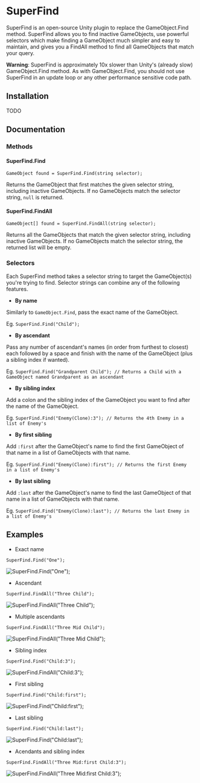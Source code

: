 # SuperFind

SuperFind is an open-source Unity plugin to replace the GameObject.Find method. SuperFind allows you to find inactive GameObjects, use powerful selectors which make finding a GameObject much simpler and easy to maintain, and gives you a FindAll method to find all GameObjects that match your query.

**Warning**: SuperFind is approximately 10x slower than Unity's (already slow) GameObject.Find method. As with GameObject.Find, you should not use SuperFind in an update loop or any other performance sensitive code path.

## Installation

TODO

## Documentation

### Methods

#### SuperFind.Find

`GameObject found = SuperFind.Find(string selector);`

Returns the GameObject that first matches the given selector string, including inactive GameObjects. If no GameObjects match the selector string, `null` is returned.

#### SuperFind.FindAll

`GameObject[] found = SuperFind.FindAll(string selector);`

Returns all the GameObjects that match the given selector string, including inactive GameObjects. If no GameObjects match the selector string, the returned list will be empty.

### Selectors

Each SuperFind method takes a selector string to target the GameObject(s) you're trying to find. Selector strings can combine any of the following features.

* **By name**

Similarly to `GameObject.Find`, pass the exact name of the GameObject.

Eg. `SuperFind.Find("Child");`

* **By ascendant**

Pass any number of ascendant's names (in order from furthest to closest) each followed by a space and finish with the name of the GameObject (plus a sibling index if wanted).

Eg. `SuperFind.Find("Grandparent Child"); // Returns a Child with a GameObject named Grandparent as an ascendant`

* **By sibling index**

Add a colon and the sibling index of the GameObject you want to find after the name of the GameObject.

Eg. `SuperFind.Find("Enemy(Clone):3"); // Returns the 4th Enemy in a list of Enemy's`

* **By first sibling**

Add `:first` after the GameObject's name to find the first GameObject of that name in a list of GameObjects with that name.

Eg. `SuperFind.Find("Enemy(Clone):first"); // Returns the first Enemy in a list of Enemy's`

* **By last sibling**

Add `:last` after the GameObject's name to find the last GameObject of that name in a list of GameObjects with that name.

Eg. `SuperFind.Find("Enemy(Clone):last"); // Returns the last Enemy in a list of Enemy's`


## Examples

* Exact name

`SuperFind.Find("One");`

![SuperFind.Find("One");](https://i.imgur.com/7WPWqJT.png)

* Ascendant

`SuperFind.FindAll("Three Child");`

![SuperFind.FindAll("Three Child");](https://i.imgur.com/zvYC9zf.png)

* Multiple ascendants

`SuperFind.FindAll("Three Mid Child");`

![SuperFind.FindAll("Three Mid Child");](https://i.imgur.com/zvYC9zf.png)

* Sibling index

`SuperFind.Find("Child:3");`

![SuperFind.FindAll("Child:3");](https://i.imgur.com/bdsNUbM.png)

* First sibling

`SuperFind.Find("Child:first");`

![SuperFind.Find("Child:first");](https://i.imgur.com/grZO7vK.png)

* Last sibling

`SuperFind.Find("Child:last");`

![SuperFind.Find("Child:last");](https://i.imgur.com/hudTbOK.png)

* Acendants and sibling index

`SuperFind.FindAll("Three Mid:first Child:3");`

![SuperFind.FindAll("Three Mid:first Child:3");](https://i.imgur.com/bdsNUbM.png)

